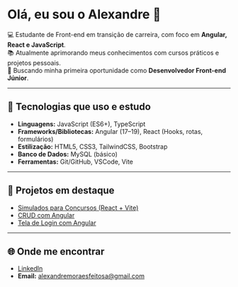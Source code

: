 # Olá, eu sou o Alexandre 👋

💻 Estudante de Front-end em transição de carreira, com foco em **Angular, React e JavaScript**.  
📚 Atualmente aprimorando meus conhecimentos com cursos práticos e projetos pessoais.  
🎯 Buscando minha primeira oportunidade como **Desenvolvedor Front-end Júnior**.  

---

## 🚀 Tecnologias que uso e estudo
- **Linguagens:** JavaScript (ES6+), TypeScript  
- **Frameworks/Bibliotecas:** Angular (17–19), React (Hooks, rotas, formulários)  
- **Estilização:** HTML5, CSS3, TailwindCSS, Bootstrap  
- **Banco de Dados:** MySQL (básico)  
- **Ferramentas:** Git/GitHub, VSCode, Vite  

---

## 📌 Projetos em destaque
- [Simulados para Concursos (React + Vite)](https://github.com/AlexandreMFeitosa/ranqueado)  
- [CRUD com Angular](https://github.com/AlexandreMFeitosa/seu-crud-angular)  
- [Tela de Login com Angular](https://github.com/AlexandreMFeitosa/seu-login-angular)  

---

## 🌐 Onde me encontrar
- [LinkedIn](https://www.linkedin.com/in/alexandre-moraes-feitosa-49264918a/)  
- **Email:** alexandremoraesfeitosa@gmail.com  
